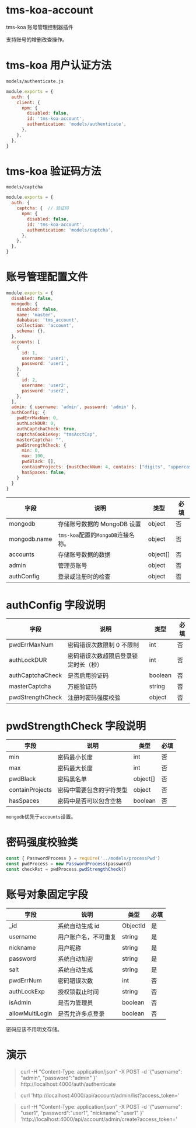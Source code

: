 # tms-koa-account

tms-koa 账号管理控制器插件

支持账号的增删改查操作。

# tms-koa 用户认证方法

`models/authenticate.js`

```javascript
module.exports = {
  auth: {
    client: {
      npm: {
        disabled: false,
        id: 'tms-koa-account',
        authentication: 'models/authenticate',
      },
    },
  },
}
```

# tms-koa 验证码方法

`models/captcha`

```javascript
module.exports = {
  auth: {
    captcha: {  // 验证码
      npm: {
        disabled: false,
        id: 'tms-koa-account',
        authentication: 'models/captcha',
      },
    },
  },
}
```

# 账号管理配置文件

```javascript
module.exports = {
  disabled: false,
  mongodb: {
    disabled: false,
    name: 'master',
    dababase: 'tms_account',
    collection: 'account',
    schema: {},
  },
  accounts: [
    {
      id: 1,
      username: 'user1',
      password: 'user1',
    },
    {
      id: 2,
      username: 'user2',
      password: 'user2',
    },
  ],
  admin: { username: 'admin', password: 'admin' },
  authConfig: {
    pwdErrMaxNum: 0,
    authLockDUR: 0, 
    authCaptchaCheck: true,
    captchaCookieKey: "tmsAcctCap",
    masterCaptcha: "",
    pwdStrengthCheck: {
      min: 0,
      max: 100,
      pwdBlack: [],
      containProjects: {mustCheckNum: 4, contains: ["digits", "uppercase", "lowercase", "symbols"]},
      hasSpaces: false,
    }
  }
}
```

| 字段         | 说明                               | 类型     | 必填 |
| ------------ | ---------------------------------- | -------- | ---- |
| mongodb      | 存储账号数据的 MongoDB 设置        | object   | 否   |
| mongodb.name | `tms-koa`配置的`MongoDB`连接名称。 | object   | 否   |
| accounts     | 存储账号数据的数据                 | object[] | 否   |
| admin        | 管理员账号                         | object   | 否   |
| authConfig   | 登录或注册时的检查                 | object   | 否   |

# authConfig 字段说明

| 字段                    | 说明                               | 类型     | 必填 |
| ----------------------- | ---------------------------------- | -------- | ---- |
| pwdErrMaxNum            | 密码错误次数限制 0 不限制           | int   | 否   |
| authLockDUR             | 密码错误次数超限后登录锁定时长（秒） | int   | 否   |
| authCaptchaCheck        | 是否启用验证码                    | boolean | 否   |
| masterCaptcha           | 万能验证码                         | string   | 否   |
| pwdStrengthCheck        | 注册时密码强度校验                 | object   | 否   |

# pwdStrengthCheck 字段说明

| 字段           | 说明                             | 类型     | 必填 |
| -------------- | ------------------------------- | -------- | ---- |
| min            | 密码最小长度                     | int      | 否   |
| max            | 密码最大长度                     | int      | 否   |
| pwdBlack       | 密码黑名单                       | object[] | 否   |
| containProjects| 密码中需要包含的字符类型          | object   | 否   |
| hasSpaces      | 密码中是否可以包含空格            | boolean  | 否   |

`mongodb`优先于`accounts`设置。

# 密码强度校验类

```javascript
const { PasswordProcess } = require('../models/processPwd')
const pwdProcess = new PasswordProcess(password)
const checkRst = pwdProcess.pwdStrengthCheck()
```

# 账号对象固定字段

| 字段              | 说明                 | 类型     | 必填 |
| ----------------- | -------------------- | -------- | ---- |
| \_id              | 系统自动生成 id       | ObjectId | 是   |
| username          | 用户账户名，不可重复  | string   | 是   |
| nickname          | 用户昵称              | string   | 是   |
| password          | 系统自动加密          | string   | 是   |
| salt              | 系统自动生成          | string   | 是   |
| pwdErrNum         |  密码错误次数         | int      | 否   |
| authLockExp       |  授权锁截止时间       | string   | 否   |
| isAdmin           | 是否为管理员          | boolean  | 否   |
| allowMultiLogin   | 是否允许多点登录      | boolean  | 否   |

密码应该不用明文存储。

# 演示

> curl -H "Content-Type: application/json" -X POST -d '{"username": "admin", "password":"admin" }' http://localhost:4000/auth/authenticate

> curl 'http://localhost:4000/api/account/admin/list?access_token='

> curl -H "Content-Type: application/json" -X POST -d '{"username": "user1", "password":"user1", "nickname": "user1" }' 'http://localhost:4000/api/account/admin/create?access_token='
